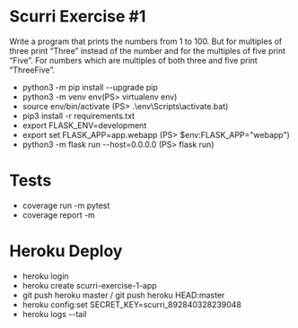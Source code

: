 # Scurri Exercise #1
Write a program that prints the numbers from 1 to 100. But for multiples of three print “Three” instead of the number and for the multiples of five print “Five”. For numbers which are multiples of both three and five print “ThreeFive”. 


* python3 -m pip install --upgrade pip
* python3 -m venv env(PS> virtualenv env)
* source env/bin/activate (PS> .\env\Scripts\activate.bat)
* pip3 install -r requirements.txt
* export FLASK_ENV=development
* export set FLASK_APP=app.webapp (PS> $env:FLASK_APP="webapp")
* python3 -m flask run --host=0.0.0.0 (PS> flask run)

# Tests

* coverage run -m pytest
* coverage report -m

# Heroku Deploy

* heroku login
* heroku create scurri-exercise-1-app
* git push heroku master / git push heroku HEAD:master
* heroku config:set SECRET_KEY=scurri_892840328239048
* heroku logs --tail
